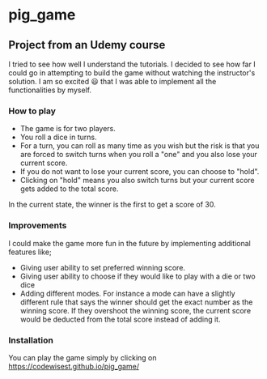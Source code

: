 # pig_game
## Project from an Udemy course
I tried to see how well I understand the tutorials. I decided to see how far I could go in attempting to build the game without watching the instructor's solution. 
I am so excited	:smiley: that I was able to implement all the functionalities by myself.

### How to play
+ The game is for two players. 
+ You roll a dice in turns. 
+ For a turn, you can roll as many time as you wish but the risk is that you are forced to switch turns when you roll a "one" and you also lose your current score.
+ If you do not want to lose your current score, you can choose to "hold".
+ Clicking on "hold" means you also switch turns but your current score gets added to the total score.

In the current state, the winner is the first to get a score of 30.

### Improvements
I could make the game more fun in the future by implementing additional features like;
+ Giving user ability to set preferred winning score.
+ Giving user ability to choose if they would like to play with a die or two dice
+ Adding different modes. For instance a mode can have a slightly different rule that says the winner should get the exact number as the winning score. 
If they overshoot the winning score, the current score would be deducted from the total score instead of adding it.

### Installation
You can play the game simply by clicking on https://codewisest.github.io/pig_game/
